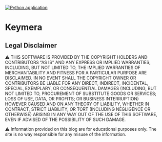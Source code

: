 [![Python application](https://github.com/crakernano/keymera/actions/workflows/python-app.yml/badge.svg)](https://github.com/crakernano/keymera/actions/workflows/python-app.yml)

# Keymera

## Legal Disclaimer


:warning: THIS SOFTWARE IS PROVIDED BY THE COPYRIGHT HOLDERS AND CONTRIBUTORS “AS IS” AND ANY EXPRESS OR IMPLIED WARRANTIES, INCLUDING, BUT NOT LIMITED TO, THE IMPLIED WARRANTIES OF MERCHANTABILITY AND FITNESS FOR A PARTICULAR PURPOSE ARE DISCLAIMED. IN NO EVENT SHALL THE COPYRIGHT OWNER OR CONTRIBUTORS BE LIABLE FOR ANY DIRECT, INDIRECT, INCIDENTAL, SPECIAL, EXEMPLARY, OR CONSEQUENTIAL DAMAGES (INCLUDING, BUT NOT LIMITED TO, PROCUREMENT OF SUBSTITUTE GOODS OR SERVICES; LOSS OF USE, DATA, OR PROFITS; OR BUSINESS INTERRUPTION) HOWEVER CAUSED AND ON ANY THEORY OF LIABILITY, WHETHER IN CONTRACT, STRICT LIABILITY, OR TORT (INCLUDING NEGLIGENCE OR OTHERWISE) ARISING IN ANY WAY OUT OF THE USE OF THIS SOFTWARE, EVEN IF ADVISED OF THE POSSIBILITY OF SUCH DAMAGE.

:warning: Information provided on this blog are for educational purposes only. The site is no way responsible for any misuse of the information.
